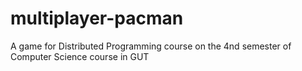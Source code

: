 # multiplayer-pacman
A game for Distributed Programming course on the 4nd semester of Computer Science course in GUT
